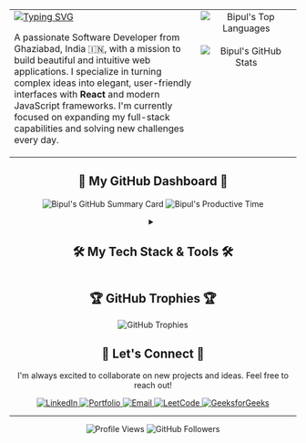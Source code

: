 

<table width="100%">
  <tr>
    <td width="65%" valign="top">
      <a href="#">
        <img src="https://readme-typing-svg.herokuapp.com?font=Fira+Code&size=30&pause=1000&color=FF79C6&center=true&vCenter=true&width=500&lines=Hi+%F0%9F%91%8B%2C+I'm+Bipul+Kumar;Frontend+Developer+%26+Designer;Building+the+Future+of+Web.;Let's+Create+Something+Amazing." alt="Typing SVG" />
      </a>
      <p>
        A passionate Software Developer from Ghaziabad, India 🇮🇳, with a mission to build beautiful and intuitive web applications. I specialize in turning complex ideas into elegant, user-friendly interfaces with <strong>React</strong> and modern JavaScript frameworks. I'm currently focused on expanding my full-stack capabilities and solving new challenges every day.
      </p>
    </td>
    <td width="35%" valign="top">
      <div align="center">
        <img src="https://github-readme-stats.vercel.app/api/top-langs?username=bipulgit&layout=compact&theme=dracula&langs_count=8" alt="Bipul's Top Languages" />
        <br><br>
        <img src="https://github-readme-stats.vercel.app/api?username=bipulgit&show_icons=true&theme=dracula&include_all_commits=true&count_private=true" alt="Bipul's GitHub Stats" />
      </div>
    </td>
  </tr>
</table>

<div align="center">
  <h2>🚀 My GitHub Dashboard 🚀</h2>
  <p>
    <img align="center" src="https://github-profile-summary-cards.vercel.app/api/cards/profile-details?username=bipulgit&theme=dracula" alt="Bipul's GitHub Summary Card" />
    <img align="center" src="https://github-profile-summary-cards.vercel.app/api/cards/productive-time?username=bipulgit&theme=dracula&utcOffset=5.5" alt="Bipul's Productive Time" />
  </p>
</div>


<details align="center">
  <summary>
    <h2>🛠️ My Tech Stack & Tools 🛠️
    </h2>
  </summary>
  <br>
  <div align="center">
    <img src="https://skillicons.dev/icons?i=react,nextjs,js,html,css,tailwind,bootstrap,vite,nodejs,supabase,firebase,mongodb,figma,canva,wordpress,shopify,vscode,git,github,postman,docker,vercel&perline=11&theme=dark" alt="My Tech Stack"/>
  </div>
</details>


<div align="center">
  <h2>🏆 GitHub Trophies 🏆</h2>
  <img src="https://github-profile-trophy.vercel.app/?username=bipulgit&theme=dracula&no-frame=false&no-bg=true&margin-w=4&column=7" alt="GitHub Trophies"/>
</div>


<div align="center">
  <h2>🤝 Let's Connect 🤝</h2>
  <p>I'm always excited to collaborate on new projects and ideas. Feel free to reach out!</p>
  <a href="https://www.linkedin.com/in/bipul-bce568/" target="_blank">
    <img src="https://img.shields.io/badge/LinkedIn-0077B5?style=for-the-badge&logo=linkedin&logoColor=white" alt="LinkedIn"/>
  </a>
  <a href="https://bipul-kumar-portfolio.netlify.app/" target="_blank">
    <img src="https://img.shields.io/badge/Portfolio-2563EB?style=for-the-badge&logo=google-chrome&logoColor=white" alt="Portfolio"/>
  </a>
  <a href="mailto:bipulkmr51@gmail.com">
    <img src="https://img.shields.io/badge/Email-D14836?style=for-the-badge&logo=gmail&logoColor=white" alt="Email"/>
  </a>
  <a href="https://leetcode.com/BipulKumar51/" target="_blank">
    <img src="https://img.shields.io/badge/-LeetCode-FFA116?style=for-the-badge&logo=leetcode&logoColor=black" alt="LeetCode"/>
  </a>
  <a href="https://auth.geeksforgeeks.org/user/bipulkr" target="_blank">
    <img src="https://img.shields.io/badge/GeeksforGeeks-298D46?style=for-the-badge&logo=geeksforgeeks&logoColor=white" alt="GeeksforGeeks"/>
  </a>
</div>

<hr>
<p align="center">
  <img src="https://komarev.com/ghpvc/?username=bipulgit&label=PROFILE+VIEWS&color=6272a4&style=flat-square" alt="Profile Views"/>
  <img src="https://img.shields.io/github/followers/bipulgit.svg?style=social&label=Follow&maxAge=2592000" alt="GitHub Followers"/>
</p>
